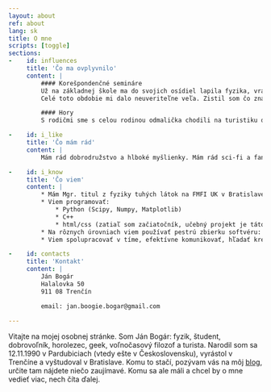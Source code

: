 ```yaml
---
layout: about
ref: about
lang: sk
title: O mne
scripts: [toggle]
sections:
-    id: influences
     title: 'Čo ma ovplyvnilo'
     content: |
         #### Korešpondenčné semináre
         Už na základnej škole ma do svojich osídiel lapila fyzika, vrástla mi do hlavy a doteraz žijeme v šťastnej symbióze. Celé to majú na svedomí korešpondenčné semináre <a href="http://www.p-mat.sk/aktivity/pikomat-pikofyz/" target='_blank'>Pikomat a Pikofyz</a>. Pre tých čo neviete, sú to súťaže v matematike a fyzike, organizované zapálenými dobrovoľníkmi pre talentované deti. Pravidelne organizujú aj týždňové sústredenia pre najlepších riešiteľov a keď som sa na jedno dostal a spoznal všetkých tých skvelých ľudí, už mi nebolo pomoci. Začal som robiť všetky možné súťaže (FKS, KMS, Fykos, FO, TMF,...) a na strednej som sa už ako dobrovoľník zapojil aj do ich organizovania. Vyvrcholilo to tým, že som si z Medzinárodnej fyzikálnej olympiády v Záhrebe doniesol striebornú medailu a na vysokú školu som šiel na fyziku na Matfyz.
         Celé toto obdobie mi dalo neuveriteľne veľa. Zistil som čo znamená radosť z myslenia, ako riešiť ťažké problémy, spoznal kopec inšpiratívnych ľudí a ako dobrovoľnícky vedúci Pikofyzu som už veterán mnohých sústredení. Na nich som sa zas naučil ako učiť, ako spolupracovať s tímom skvelých ľudí (a ako vôbec skvelý tím vyzerá) aj ako si udržať pozornosť bandy rozdivočených účastníkov. A kto vie zvládnuť hordu detí, zvládne všetko.

         #### Hory
         S rodičmi sme s celou rodinou odmalička chodili na turistiku do prírody, hlavne do Tatier. No a odkedy rodičia v Trenčíne objavili lezeckú stenu, šlo to so mnou už len hore kopcom. Doteraz najradšej trávim voľno v horách, či už na túrach alebo pri lezení po skalách. Od 2014 som tiež členom <a href="http://hkfilozof.sk" target='_blank'>Horolezeckého klubu Filozof</a> v Bratislave a aj keď lezenie nie je jediným športom ktorému som sa kedy venoval (vyskúšal som napríklad aj parkour či skákanie na trampolínach), jednoznačne je mojim najobľúbenejším.

-    id: i_like
     title: 'Čo mám rád'
     content: |
         Mám rád dobrodružstvo a hlboké myšlienky. Mám rád sci-fi a fantasy: Duna, Malazská Kniha Padlých, Asimov, Úžasná Zeměplocha,  Harry Potter a metódy racionality, Vojna svetov (boj proti mimozemšťanom v podaní autora z doby parných železníc je kúzelný). Mám rád hudbu: W.A.S.P., Led Zeppelin, Omnia, John Butler, Čechomor, Nohavica. Mám rád dobrých ľudí. Mám rád šifrovačky, slackline, larpy (aj keď na ne už nechodím) a hory. Mám rád kvantovú mechaniku, Fermiho odhady a programovanie v Pythone. Mám rád webkomiksy: xkcd, Gunnerkrig Court, SMBC, Order of the Stick. Mám rád hlúpe otázky, na ktoré existuje seriózna odpoveď a seriózne otázky s hlúpymi odpoveďami. Hej, a ešte mám rád <a href="https://bonvivani.sk/recepty/tvarohovy-kolac-s-hrozienkami" target="_blank">tvarohový koláč</a>. Zbožňujem tvarohový koláč.

-    id: i_know
     title: 'Čo viem'
     content: |
         * Mám Mgr. titul z fyziky tuhých látok na FMFI UK v Bratislave, v diplomovej práci som sa zaoberal supravodivými kvantovými bitmi.
         * Viem programovať:
             * Python (Scipy, Numpy, Matplotlib)
             * C++
             * html/css (zatiaľ som začiatočník, učebný projekt je táto stránka)
         * Na rôznych úrovniach viem používať pestrú zbierku softvéru: Inkscape, Audacity, Gimp, Latex, Linux,...
         * Viem spolupracovať v tíme, efektívne komunikovať, hľadať kreatívne riešenia, zvládať stresové situácie, prezentovať, prednášať a vysvetľovať.

-    id: contacts
     title: 'Kontakt'
     content: |
         Ján Bogár  
         Halalovka 50  
         911 08 Trenčín

         email: jan.boogie.bogar@gmail.com
          
---
```


Vitajte na mojej osobnej stránke. Som Ján Bogár: fyzik, študent, dobrovoľník, horolezec, geek, voľnočasový filozof a turista. Narodil som sa 12.11.1990 v Pardubiciach (vtedy ešte v Československu), vyrástol v Trenčíne a vyštudoval v Bratislave. Komu to stačí, pozývam vás na môj [blog]({{site.base_url}}/blog_sk), určite tam nájdete niečo zaujímavé. Komu sa ale máli a chcel by o mne vedieť viac, nech číta ďalej.

